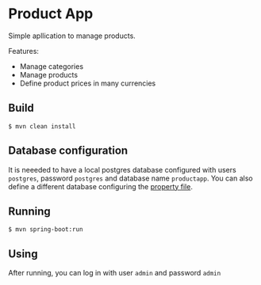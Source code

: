 # Product App

Simple apllication to manage products.

Features:
 - Manage categories
 - Manage products
 - Define product prices in many currencies

## Build

```console
$ mvn clean install
```

## Database configuration
It is neeeded to have a local postgres database configured with users `postgres`, password `postgres` and database name `productapp`. You can also define a different database configuring the [property file](https://github.com/Marcos/productApp/blob/master/src/main/resources/application.properties#L12).


## Running

```console
$ mvn spring-boot:run
```

## Using

After running, you can log in with user `admin` and password `admin`
